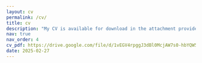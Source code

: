 ```yaml
---
layout: cv
permalink: /cv/
title: cv
description: "My CV is available for download in the attachment provided."
nav: true
nav_order: 4
cv_pdf: https://drive.google.com/file/d/1vEGV4rpggJ3dBl0McjAW7s0-hbYQW59o/view?usp=sharing
date: 2025-02-27
---
```

